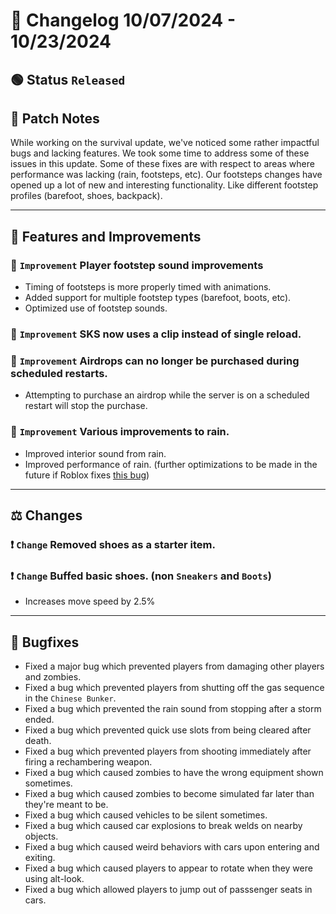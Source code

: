 # :bookmark_tabs:  Changelog 10/07/2024 - 10/23/2024

## :green_circle: Status `Released`

## :speech_balloon: Patch Notes
While working on the survival update, we've noticed some rather impactful bugs and lacking features.
We took some time to address some of these issues in this update. Some of these fixes are with respect to
areas where performance was lacking (rain, footsteps, etc). Our footsteps changes have opened up a lot of
new and interesting functionality. Like different footstep profiles (barefoot, shoes, backpack).

________

## :loudspeaker: Features and Improvements

### :arrow_up_small: `Improvement` Player footstep sound improvements
- Timing of footsteps is more properly timed with animations.
- Added support for multiple footstep types (barefoot, boots, etc).
- Optimized use of footstep sounds.

### :arrow_up_small: `Improvement` SKS now uses a clip instead of single reload.

### :arrow_up_small: `Improvement` Airdrops can no longer be purchased during scheduled restarts.
- Attempting to purchase an airdrop while the server is on a scheduled restart will stop the purchase.

### :arrow_up_small: `Improvement` Various improvements to rain.
- Improved interior sound from rain.
- Improved performance of rain. (further optimizations to be made in the future if Roblox fixes [this bug](https://devforum.roblox.com/t/moving-attachments-with-child-particleemitters-causes-long-updateinvalidparts-step/3189733))

________

## :balance_scale: Changes

### :exclamation: `Change` Removed shoes as a starter item.

### :exclamation: `Change` Buffed basic shoes. (non `Sneakers` and `Boots`)
- Increases move speed by 2.5%
________

## :bug: Bugfixes
- Fixed a major bug which prevented players from damaging other players and zombies.
- Fixed a bug which prevented players from shutting off the gas sequence in the `Chinese Bunker`.
- Fixed a bug which prevented the rain sound from stopping after a storm ended.
- Fixed a bug which prevented quick use slots from being cleared after death.
- Fixed a bug which prevented players from shooting immediately after firing a rechambering weapon.
- Fixed a bug which caused zombies to have the wrong equipment shown sometimes.
- Fixed a bug which caused zombies to become simulated far later than they're meant to be.
- Fixed a bug which caused vehicles to be silent sometimes.
- Fixed a bug which caused car explosions to break welds on nearby objects.
- Fixed a bug which caused weird behaviors with cars upon entering and exiting.
- Fixed a bug which caused players to appear to rotate when they were using alt-look.
- Fixed a bug which allowed players to jump out of passsenger seats in cars.
